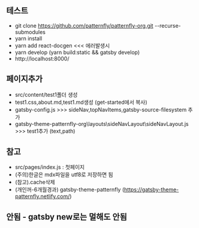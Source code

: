 ## 테스트
- git clone https://github.com/patternfly/patternfly-org.git --recurse-submodules
- yarn install
- yarn add react-docgen <<< 에러발생시
- yarn develop (yarn build:static && gatsby develop)
- http://localhost:8000/

## 페이지추가
- src/content/test1폴더 생성
- test1.css,about.md,test1.md생성 (get-started에서 복사)
- gatsby-config.js >>> sideNav,topNavItems,gatsby-source-filesystem 추가
- gatsby-theme-patternfly-org\layouts\sideNavLayout\sideNavLayout.js >>> test1추가 (text,path)

## 참고
- src/pages/index.js : 첫페이지
- (주의)한글은 mdx파일을 utf8로 저장하면 됨
- (참고).cache삭제
- (개인꺼-6개월경과) gatsby-theme-patternfly (https://gatsby-theme-patternfly.netlify.com/)

## 안됨 - gatsby new로는 멀해도 안됨
